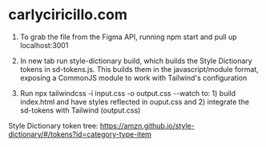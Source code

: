 # carlyciricillo.com

1) To grab the file from the Figma API, running npm start and pull up localhost:3001

2) In new tab run style-dictionary build, which builds the Style Dictionary tokens in sd-tokens.js. This builds them in the javascript/module format, exposing a CommonJS module to work with Tailwind's configuration

3) Run npx tailwindcss -i input.css -o output.css --watch to: 1) build index.html and have styles reflected in ouput.css and 2) integrate the sd-tokens with Tailwind (output.css)


Style Dictionary token tree: https://amzn.github.io/style-dictionary/#/tokens?id=category-type-item